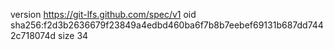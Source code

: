 version https://git-lfs.github.com/spec/v1
oid sha256:f2d3b2636679f23849a4edbd460ba6f7b8b7eebef69131b687dd7442c718074d
size 34
